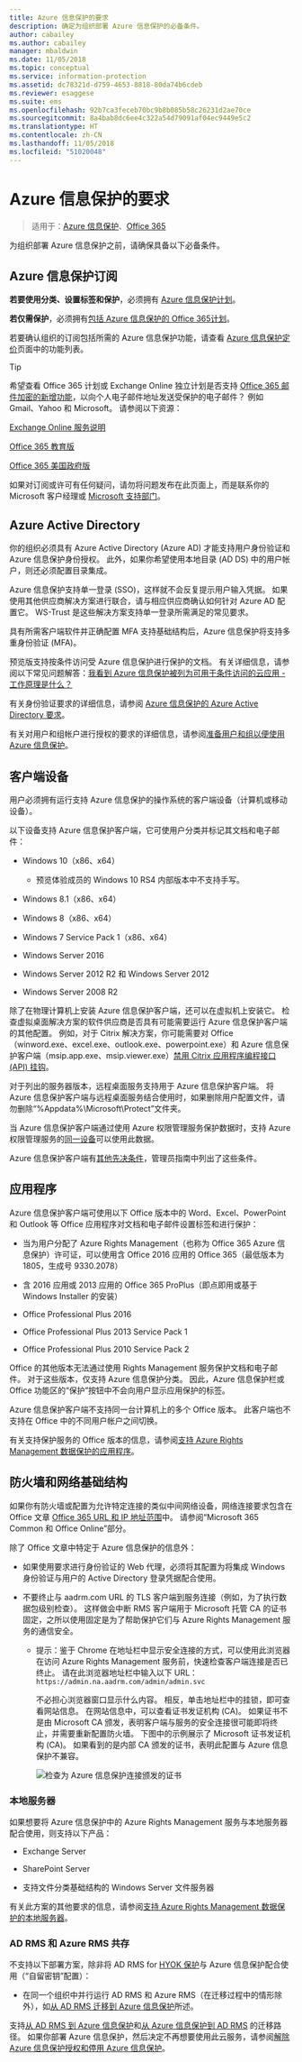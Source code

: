 ```yaml
---
title: Azure 信息保护的要求
description: 确定为组织部署 Azure 信息保护的必备条件。
author: cabailey
ms.author: cabailey
manager: mbaldwin
ms.date: 11/05/2018
ms.topic: conceptual
ms.service: information-protection
ms.assetid: dc78321d-d759-4653-8818-80da74b6cdeb
ms.reviewer: esaggese
ms.suite: ems
ms.openlocfilehash: 92b7ca3feceb70bc9b8b085b58c26231d2ae70ce
ms.sourcegitcommit: 8a4bab8dc6ee4c322a54d79091af04ec9449e5c2
ms.translationtype: HT
ms.contentlocale: zh-CN
ms.lasthandoff: 11/05/2018
ms.locfileid: "51020048"
---
```

# <a name="requirements-for-azure-information-protection"></a>Azure 信息保护的要求

>适用于：[Azure 信息保护](https://azure.microsoft.com/pricing/details/information-protection)、[Office 365](http://download.microsoft.com/download/E/C/F/ECF42E71-4EC0-48FF-AA00-577AC14D5B5C/Azure_Information_Protection_licensing_datasheet_EN-US.pdf)

为组织部署 Azure 信息保护之前，请确保具备以下必备条件。 

## <a name="subscription-for-azure-information-protection"></a>Azure 信息保护订阅

**若要使用分类、设置标签和保护**，必须拥有 [Azure 信息保护计划](https://azure.microsoft.com/pricing/details/information-protection/)。 

**若仅需保护**，必须拥有[包括 Azure 信息保护的 Office 365计划](http://download.microsoft.com/download/E/C/F/ECF42E71-4EC0-48FF-AA00-577AC14D5B5C/Azure_Information_Protection_licensing_datasheet_EN-US.pdf)。

若要确认组织的订阅包括所需的 Azure 信息保护功能，请查看 [Azure 信息保护定价](https://azure.microsoft.com/pricing/details/information-protection)页面中的功能列表。

> [!TIP]
> 希望查看 Office 365 计划或 Exchange Online 独立计划是否支持 [Office 365 邮件加密的新增功能](https://techcommunity.microsoft.com/t5/Security-Privacy-and-Compliance/Email-Encryption-and-Rights-Protection/ba-p/110801)，以向个人电子邮件地址发送受保护的电子邮件？ 例如 Gmail、Yahoo 和 Microsoft。 请参阅以下资源：
>
> [Exchange Online 服务说明](https://technet.microsoft.com/library/exchange-online-service-description.aspx)
>
> [Office 365 教育版](https://technet.microsoft.com/library/mt844095.aspx)
>
> [Office 365 美国政府版](https://technet.microsoft.com/library/mt774581.aspx)

如果对订阅或许可有任何疑问，请勿将问题发布在此页面上，而是联系你的 Microsoft 客户经理或 [Microsoft 支持部门](information-support.md#to-contact-microsoft-support)。

## <a name="azure-active-directory"></a>Azure Active Directory

你的组织必须具有 Azure Active Directory (Azure AD) 才能支持用户身份验证和 Azure 信息保护身份授权。 此外，如果你希望使用本地目录 (AD DS) 中的用户帐户，则还必须配置目录集成。

Azure 信息保护支持单一登录 (SSO)，这样就不会反复提示用户输入凭据。 如果使用其他供应商解决方案进行联合，请与相应供应商确认如何针对 Azure AD 配置它。 WS-Trust 是这些解决方案支持单一登录所需满足的常见要求。 

具有所需客户端软件并正确配置 MFA 支持基础结构后，Azure 信息保护将支持多重身份验证 (MFA)。

预览版支持按条件访问受 Azure 信息保护进行保护的文档。 有关详细信息，请参阅以下常见问题解答：[我看到 Azure 信息保护被列为可用于条件访问的云应用 - 工作原理是什么？](faqs.md#i-see-azure-information-protection-is-listed-as-an-available-cloud-app-for-conditional-accesshow-does-this-work)

有关身份验证要求的详细信息，请参阅 [Azure 信息保护的 Azure Active Directory 要求](requirements-azure-ad.md)。 

有关对用户和组帐户进行授权的要求的详细信息，请参阅[准备用户和组以便使用 Azure 信息保护](prepare.md)。

## <a name="client-devices"></a>客户端设备

用户必须拥有运行支持 Azure 信息保护的操作系统的客户端设备（计算机或移动设备）。

以下设备支持 Azure 信息保护客户端，它可使用户分类并标记其文档和电子邮件：

- Windows 10（x86、x64）
    
    - 预览体验成员的 Windows 10 RS4 内部版本中不支持手写。 

- Windows 8.1（x86、x64）

- Windows 8（x86、x64）

- Windows 7 Service Pack 1（x86、x64）

- Windows Server 2016 

- Windows Server 2012 R2 和 Windows Server 2012

- Windows Server 2008 R2 

除了在物理计算机上安装 Azure 信息保护客户端，还可以在虚拟机上安装它。 检查虚拟桌面解决方案的软件供应商是否具有可能需要运行 Azure 信息保护客户端的其他配置。 例如，对于 Citrix 解决方案，你可能需要对 Office（winword.exe、excel.exe、outlook.exe、powerpoint.exe）和 Azure 信息保护客户端（msip.app.exe、msip.viewer.exe）[禁用 Citrix 应用程序编程接口 (API) 挂钩](https://support.citrix.com/article/CTX107825)。

对于列出的服务器版本，远程桌面服务支持用于 Azure 信息保护客户端。 将 Azure 信息保护客户端与远程桌面服务结合使用时，如果删除用户配置文件，请勿删除“%Appdata%\Microsoft\Protect”文件夹。

当 Azure 信息保护客户端通过使用 Azure 权限管理服务保护数据时，支持 Azure 权限管理服务的[同一设备](requirements-client-devices.md)可以使用此数据。

Azure 信息保护客户端有[其他先决条件](./rms-client/client-admin-guide-install.md#additional-prerequisites-for-the-azure-information-protection-client)，管理员指南中列出了这些条件。

## <a name="applications"></a>应用程序

Azure 信息保护客户端可使用以下 Office 版本中的 Word、Excel、PowerPoint 和 Outlook 等 Office 应用程序对文档和电子邮件设置标签和进行保护：

- 当为用户分配了 Azure Rights Management（也称为 Office 365 Azure 信息保护）许可证，可以使用含 Office 2016 应用的 Office 365（最低版本为 1805，生成号 9330.2078）

- 含 2016 应用或 2013 应用的 Office 365 ProPlus（即点即用或基于 Windows Installer 的安装）

- Office Professional Plus 2016

- Office Professional Plus 2013 Service Pack 1

- Office Professional Plus 2010 Service Pack 2

Office 的其他版本无法通过使用 Rights Management 服务保护文档和电子邮件。 对于这些版本，仅支持 Azure 信息保护分类。 因此，Azure 信息保护栏或 Office 功能区的“保护”按钮中不会向用户显示应用保护的标签。 

Azure 信息保护客户端不支持同一台计算机上的多个 Office 版本。 此客户端也不支持在 Office 中的不同用户帐户之间切换。

有关支持保护服务的 Office 版本的信息，请参阅[支持 Azure Rights Management 数据保护的应用程序](requirements-applications.md)。

## <a name="firewalls-and-network-infrastructure"></a>防火墙和网络基础结构

如果你有防火墙或配置为允许特定连接的类似中间网络设备，网络连接要求包含在 Office 文章 [Office 365 URL 和 IP 地址范围](https://support.office.com/en-US/article/Office-365-URLs-and-IP-address-ranges-8548a211-3fe7-47cb-abb1-355ea5aa88a2)中。 请参阅“Microsoft 365 Common 和 Office Online”部分。

除了 Office 文章中特定于 Azure 信息保护的信息外：

- 如果使用要求进行身份验证的 Web 代理，必须将其配置为将集成 Windows 身份验证与用户的 Active Directory 登录凭据配合使用。

- 不要终止与 aadrm.com URL 的 TLS 客户端到服务连接（例如，为了执行数据包级别检查）。 这样做会中断 RMS 客户端用于 Microsoft 托管 CA 的证书固定，之所以使用固定是为了帮助保护它们与 Azure Rights Management 服务的通信安全。
    
    - 提示：鉴于 Chrome 在地址栏中显示安全连接的方式，可以使用此浏览器在访问 Azure Rights Management 服务前，快速检查客户端连接是否已终止。 请在此浏览器地址栏中输入以下 URL：`https://admin.na.aadrm.com/admin/admin.svc` 
    
        不必担心浏览器窗口显示什么内容。 相反，单击地址栏中的挂锁，即可查看网站信息。 在网站信息中，可以查看证书发证机构 (CA)。 如果证书不是由 Microsoft CA 颁发，表明客户端与服务的安全连接很可能即将终止，并需要重新配置防火墙。 下图中的示例展示了 Microsoft 证书发证机构 (CA)。 如果看到的是内部 CA 颁发的证书，表明此配置与 Azure 信息保护不兼容。
        
        ![检查为 Azure 信息保护连接颁发的证书](./media/certificate-checking.png)

### <a name="on-premises-servers"></a>本地服务器

如果想要将 Azure 信息保护中的 Azure Rights Management 服务与本地服务器配合使用，则支持以下产品：

- Exchange Server

- SharePoint Server

- 支持文件分类基础结构的 Windows Server 文件服务器

有关此方案的其他要求的信息，请参阅[支持 Azure Rights Management 数据保护的本地服务器](requirements-servers.md)。

### <a name="coexistence-of-ad-rms-with-azure-rms"></a>AD RMS 和 Azure RMS 共存

不支持以下部署方案，除非将 AD RMS for [HYOK 保护](configure-adrms-restrictions.md)与 Azure 信息保护配合使用（“自留密钥”配置）：

- 在同一个组织中并行运行 AD RMS 和 Azure RMS（在迁移过程中的情形除外），如[从 AD RMS 迁移到 Azure 信息保护](migrate-from-ad-rms-to-azure-rms.md)所述。

支持[从 AD RMS 到 Azure 信息保护](http://technet.microsoft.com/library/Dn858447.aspx)和[从 Azure 信息保护到 AD RMS](/powershell/module/aadrm/Set-AadrmMigrationUrl) 的迁移路径。 如果你部署 Azure 信息保护，然后决定不再想要使用此云服务，请参阅[解除 Azure 信息保护授权和停用 Azure 信息保护](decommission-deactivate.md)。




